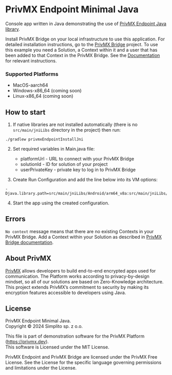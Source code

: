 # PrivMX Endpoint Minimal Java

Console app written in Java demonstrating the use
of [PrivMX Endpoint Java library](https://github.com/simplito/privmx-endpoint-java).

Install PrivMX Bridge on your local infrastructure to use this application. For detailed
installation instructions, go to the [PrivMX Bridge](https://github.com/simplito/privmx-bridge) project.
To use this example you need a Solution, a Context within it and a user that has been added to that Context in
the PrivMX Bridge.
See the [Documentation](https://docs.privmx.dev) for relevant instructions.

### Supported Platforms

- MacOS-aarch64
- Windows-x86_64 (coming soon)
- Linux-x86_64 (coming soon)

## How to start

1. If native libraries are not installed automatically (there is no `src/main/jniLibs` directory in the project) then
   run:

```shell
./gradlew privmxEndpointInstallJni
```

2. Set required variables in Main.java file:
    - platformUrl - URL to connect with your PrivMX Bridge
    - solutionId - ID for solution of your project
    - userPrivateKey - private key to log in to PrivMX Bridge

3. Create Run Configuration and add the line below into its VM options:

```text
-Djava.library.path=src/main/jniLibs/Android/arm64_v8a:src/main/jniLibs/Android/armeabi_v7a:src/main/jniLibs/Android/x86:src/main/jniLibs/Android/x86_64:src/main/jniLibs/Darwin/arm64:src/main/jniLibs/arm64:src/main/jniLibs/arm64_v8a:src/main/jniLibs/armeabi_v7a:src/main/jniLibs/x86:src/main/jniLibs/x86_64
```

4. Start the app using the created configuration.

## Errors

`No context` message means that there are no existing Contexts in your PrivMX Bridge. Add a Context within your
Solution as described in [PrivMX Bridge documentation](https://bridge.privmx.dev/#context-createcontext).

## About PrivMX

[PrivMX](http://privmx.com)  allows developers to build end-to-end encrypted apps used for communication. The Platform
works according to privacy-by-design mindset, so all of our solutions are based on Zero-Knowledge architecture. This
project extends PrivMX’s commitment to security by making its encryption features accessible to developers using Java.

## License

PrivMX Endpoint Minimal Java. \
Copyright © 2024 Simplito sp. z o.o.

This file is part of demonstration software for the PrivMX Platform (https://privmx.dev). \
This software is Licensed under the MIT License.

PrivMX Endpoint and PrivMX Bridge are licensed under the PrivMX Free License.
See the License for the specific language governing permissions and limitations under the License.

